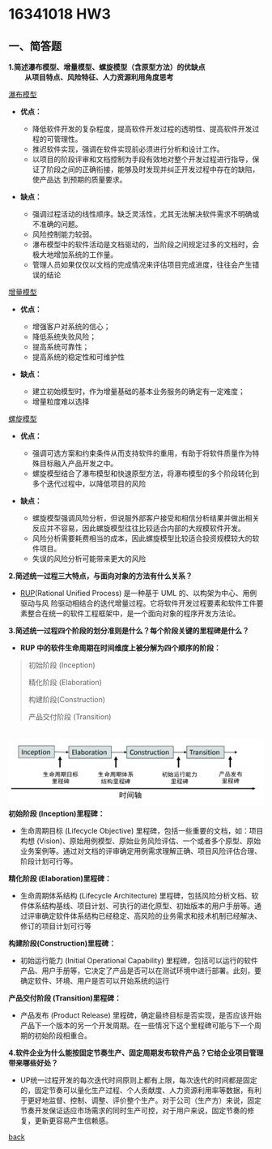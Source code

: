 
# 16341018 HW3

## 一、简答题
**1.简述瀑布模型、增量模型、螺旋模型（含原型方法）的优缺点**
　      
　　 **从项目特点、风险特征、人力资源利用角度思考**
   
[瀑布模型]( https://en.wikipedia.org/wiki/Waterfall_model)
* **优点：** 
   * 降低软件开发的复杂程度，提高软件开发过程的透明性、提高软件开发过程的可管理性。
   * 推迟软件实现，强调在软件实现前必须进行分析和设计工作。
   * 以项目的阶段评审和文档控制为手段有效地对整个开发过程进行指导，保证了阶段之间的正确衔接，能够及时发现并纠正开发过程中存在的缺陷，使产品达            到预期的质量要求。 

* **缺点：**
   * 强调过程活动的线性顺序。缺乏灵活性，尤其无法解决软件需求不明确或不准确的问题。
   * 风险控制能力较弱。
   * 瀑布模型中的软件活动是文档驱动的，当阶段之间规定过多的文档时，会极大地增加系统的工作量。
   * 管理人员如果仅仅以文档的完成情况来评估项目完成进度，往往会产生错误的结论



[增量模型]( https://en.wikipedia.org/wiki/Iterative_and_incremental_development) 
* **优点：**
   * 增强客户对系统的信心；
   * 降低系统失败风险；
   * 提高系统可靠性；
   * 提高系统的稳定性和可维护性
      
* **缺点：**
   * 建立初始模型时，作为增量基础的基本业务服务的确定有一定难度；
   * 增量粒度难以选择

[螺旋模型]( https://en.wikipedia.org/wiki/Spiral_model) 
* **优点：**
   * 强调可选方案和约束条件从而支持软件的重用，有助于将软件质量作为特殊目标融入产品开发之中。
   * 螺旋模型结合了瀑布模型和快速原型方法，将瀑布模型的多个阶段转化到多个迭代过程中，以降低项目的风险
           
* **缺点：**
   * 螺旋模型强调风险分析，但说服外部客户接受和相信分析结果并做出相关反应并不容易，因此螺旋模型往往比较适合内部的大规模软件开发。
   * 风险分析需要耗费相当的成本，因此螺旋模型比较适合投资规模较大的软件项目。
   * 失误的风险分析可能带来更大的风险


**2.简述统一过程三大特点，与面向对象的方法有什么关系？**
　　  
  *    [RUP](https://en.wikipedia.org/wiki/Rational_Unified_Process)(Rational Unified Process) 是一种基于 UML 的、以构架为中心、用例驱动与风  险驱动相结合的迭代增量过程。它将软件开发过程要素和软件工件要素整合在统一的软件工程框架中，是一个面向对象的程序开发方法论。
　

**3.简述统一过程四个阶段的划分准则是什么？每个阶段关键的里程碑是什么？**
　   
* **RUP 中的软件生命周期在时间维度上被分解为四个顺序的阶段：**

>   初始阶段 (Inception)
>
>   精化阶段 (Elaboration)
>
>   构建阶段(Construction) 
>
>   产品交付阶段 (Transition)
　
  
　 ![四个顺序的阶段]( image/phase.png)
　
　　
**初始阶段 (Inception)里程碑：**

 *  生命周期目标 (Lifecycle Objective) 里程碑，包括一些重要的文档，如：项目构想 (Vision)、原始用例模型、原始业务风险评估、一个或者多个原型、原始业务案例等。通过对文档的评审确定用例需求理解正确、项目风险评估合理、阶段计划可行等。

**精化阶段 (Elaboration)里程碑：**

 *  生命周期体系结构 (Lifecycle Architecture) 里程碑，包括风险分析文档、软件体系结构基线、项目计划、可执行的进化原型、初始版本的用户手册等。通过评审确定软件体系结构已经稳定、高风险的业务需求和技术机制已经解决、修订的项目计划可行等

**构建阶段(Construction)里程碑：**

  *  初始运行能力 (Initial Operational Capability) 里程碑，包括可以运行的软件产品、用户手册等，它决定了产品是否可以在测试环境中进行部署。此刻，要确定软件、环境、用户是否可以开始系统的运行

**产品交付阶段 (Transition)里程碑：**

  *  产品发布 (Product Release) 里程碑，确定最终目标是否实现，是否应该开始产品下一个版本的另一个开发周期。在一些情况下这个里程碑可能与下一个周期的初始阶段相重合。

**4.软件企业为什么能按固定节奏生产、固定周期发布软件产品？它给企业项目管理带来哪些好处？**
    
  *  UP统一过程开发的每次迭代时间原则上都有上限，每次迭代的时间都是固定的，固定节奏可以量化生产过程、个人贡献度、人力资源利用率等数据，有利于更好地监督、控制、调整、评价整个生产。对于公司（生产方）来说，固定节奏开发保证适应市场需求的同时生产可控，对于用户来说，固定节奏的修复，更新更容易产生信赖感。
     
[back](./)

